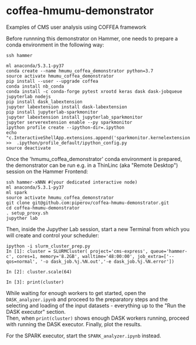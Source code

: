 # coffea-hmumu-demonstrator
Examples of CMS user analysis using COFFEA framework 

Before runnning this demonstrator on Hammer, one needs to prepare a conda environment in the following way:
```
ssh hammer

ml anaconda/5.3.1-py37
conda create --name hmumu_coffea_demonstrator python=3.7
source activate hmumu_coffea_demonstrator
pip install --user --upgrade coffea
conda install nb_conda
conda install -c conda-forge pytest xrootd keras dask dask-jobqueue jupyterlab nodejs
pip install dask_labextension
jupyter labextension install dask-labextension
pip install jupyterlab-sparkmonitor
jupyter labextension install jupyterlab_sparkmonitor
jupyter serverextension enable --py sparkmonitor
ipython profile create --ipython-dir=.ipython
echo "c.InteractiveShellApp.extensions.append('sparkmonitor.kernelextension')" >>  .ipython/profile_default/ipython_config.py
source deactivate
```

Once the 'hmumu_coffea_demonstrator' conda environment is prepared, the demonstrator can be run e.g. in a ThinLinc (aka "Remote Desktop") session on the Hammer Frontend:  

```
ssh hammer-xNNN #(your dedicated interactive node)
ml anaconda/5.3.1-py37
ml spark
source activate hmumu_coffea_demonstrator
git clone git@github.com:piperov/coffea-hmumu-demonstrator.git
cd coffea-hmumu-demonstrator
. setup_proxy.sh
jupyther lab
```

Then, inside the Jupyther Lab session, start a new Terminal from which you will create and control your scheduler:  
```
ipython -i slurm_cluster_prep.py
In [1]: cluster = SLURMCluster( project='cms-express', queue='hammer-c', cores=1, memory='8.2GB', walltime='48:00:00', job_extra=['--qos=normal', '-o dask_job.%j.%N.out','-e dask_job.%j.%N.error'])

In [2]: cluster.scale(64)

In [3]: print(cluster)
```

While waiting for enough workers to get started, open the `DASK_analyzer.ipynb` and  proceed to the preparatory steps and the selecting and loading of the input datasets - everything up to the "Run the DASK executor" section.  
Then, when `print(cluster)` shows enough DASK workers running, proceed with running the DASK executor.
Finally, plot the results.

For the SPARK executor, start the `SPARK_analyzer.ipynb` instead.
